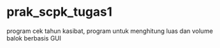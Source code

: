 # prak_scpk_tugas1
program cek tahun kasibat, program untuk menghitung luas dan volume balok berbasis GUI
